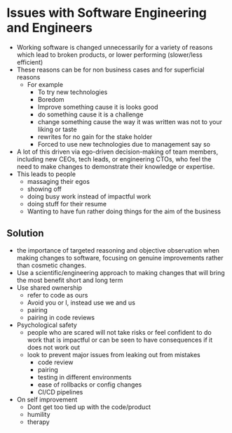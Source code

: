# Issues with Software Engineering and Engineers 

- Working software is changed unnecessarily for a variety of reasons which lead to broken products, or lower performing (slower/less efficient)
- These reasons can be for non business cases and for superficial reasons 
  - For example 
    - To try new technologies 
    - Boredom
    - Improve something cause it is looks good 
    - do something cause it is a challenge 
    - change something cause the way it was written was not to your liking or taste 
    - rewrites for no gain for the stake holder
    - Forced to use new technologies due to management say so
- A lot of this driven via ego-driven decision-making of team members, including new CEOs, tech leads, or engineering CTOs, who feel the need to make changes to demonstrate their knowledge or expertise.
- This leads to people
  - massaging their egos
  - showing off
  - doing busy work instead of impactful work
  - doing stuff for their resume
  - Wanting to have fun rather doing things for the aim of the business

## Solution 

- the importance of targeted reasoning and objective observation when making changes to software, focusing on genuine improvements rather than cosmetic changes.
- Use a scientific/engineering approach to making changes that will bring the most benefit short and long term
- Use shared ownership
  - refer to code as ours
  - Avoid you or I, instead use we and us
  - pairing 
  - pairing in code reviews
- Psychological safety 
  - people who are scared will not take risks or feel confident to do work that is impactful or can be seen to have consequences if it does not work out 
  - look to prevent major issues from leaking out from mistakes
    - code review
    - pairing 
    - testing in different environments 
    - ease of rollbacks or config changes
    - CI/CD pipelines
- On self improvement 
  - Dont get too tied up with the code/product 
  - humility 
  - therapy
